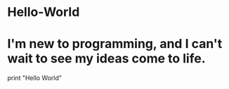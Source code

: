 # Hello-World

# I'm new to programming, and I can't wait to see my ideas come to life.
print "Hello World"
